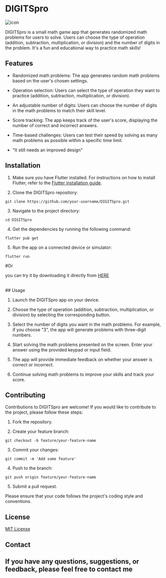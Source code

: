 # DIGITSpro
![icon](https://github.com/omar546/digits_pro/assets/71936776/3dfe668d-e312-4064-a505-4d05a0952930)


DIGITSpro is a small math game app that generates randomized math problems for users to solve. Users can choose the type of operation (addition, subtraction, multiplication, or division) and the number of digits in the problem. It's a fun and educational way to practice math skills!



## Features
- Randomized math problems: The app generates random math problems based on the user's chosen settings.
- Operation selection: Users can select the type of operation they want to practice (addition, subtraction, multiplication, or division).
- An adjustable number of digits: Users can choose the number of digits in the math problems to match their skill level.
- Score tracking: The app keeps track of the user's score, displaying the number of correct and incorrect answers.
- Time-based challenges: Users can test their speed by solving as many math problems as possible within a specific time limit.

- "It still needs an improved design"

## Installation

1. Make sure you have Flutter installed. For instructions on how to install Flutter, refer to the [Flutter installation guide](https://flutter.dev/docs/get-started/install).

2. Clone the DIGITSpro repository:

```
git clone https://github.com/your-username/DIGITSpro.git
```

3. Navigate to the project directory:

```
cd DIGITSpro
```

4. Get the dependencies by running the following command:

```
flutter pub get
```

5. Run the app on a connected device or simulator:

```
flutter run
```
#Or

you can try it by downloading it directly from <a href="https://download1349.mediafire.com/rsm3gpz6q8bgyBI0E0HynSE2d1Kie6ESY2_kVWOo-XMkpoi012Fg_oc9gERKBx3qJY0QeZRewPgmxPZcg3fXDz7gnjsDx5tRtGEvSlsZ2HcaE1Fnx4QF8ARPK1owNVru-VOq5iInu3gxfNItVY_dd3TEx5SVt_02BHqs9q7I6Uok5Q/5u5gt0mr38fhvk0/DIGITSpro.apk">HERE</a>


<br>
## Usage

1. Launch the DIGITSpro app on your device.

2. Choose the type of operation (addition, subtraction, multiplication, or division) by selecting the corresponding button.

3. Select the number of digits you want in the math problems. For example, if you choose "3", the app will generate problems with three-digit numbers.

4. Start solving the math problems presented on the screen. Enter your answer using the provided keypad or input field.

5. The app will provide immediate feedback on whether your answer is correct or incorrect.

6. Continue solving math problems to improve your skills and track your score.

## Contributing

Contributions to DIGITSpro are welcome! If you would like to contribute to the project, please follow these steps:

1. Fork the repository.

2. Create your feature branch:

```
git checkout -b feature/your-feature-name
```

3. Commit your changes:

```
git commit -m 'Add some feature'
```

4. Push to the branch:

```
git push origin feature/your-feature-name
```

5. Submit a pull request.

Please ensure that your code follows the project's coding style and conventions.

## License

[MIT License](https://opensource.org/licenses/MIT)

## Contact

If you have any questions, suggestions, or feedback, please feel free to contact me
---

